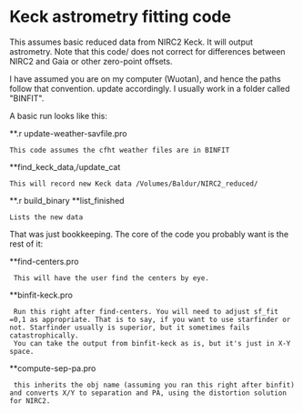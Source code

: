 # Keck astrometry fitting code

This assumes basic reduced data from NIRC2 Keck. It will output astrometry. Note that this code/ does not correct for differences between NIRC2 and Gaia or other zero-point offsets. 

I have assumed you are on my computer (Wuotan), and hence the paths follow that convention. update accordingly. I usually work in a folder called "BINFIT". 

A basic run looks like this:

**.r update-weather-savfile.pro

	This code assumes the cfht weather files are in BINFIT

**find_keck_data,/update_cat

	This will record new Keck data /Volumes/Baldur/NIRC2_reduced/

**.r build_binary
**list_finished

	Lists the new data

That was just bookkeeping. The core of the code you probably want is the rest of it:

**find-centers.pro

     This will have the user find the centers by eye. 

**binfit-keck.pro

     Run this right after find-centers. You will need to adjust sf_fit =0,1 as appropriate. That is to say, if you want to use starfinder or not. Starfinder usually is superior, but it sometimes fails catastrophically. 
     You can take the output from binfit-keck as is, but it's just in X-Y space. 

**compute-sep-pa.pro

     this inherits the obj name (assuming you ran this right after binfit) and converts X/Y to separation and PA, using the distortion solution for NIRC2. 